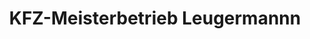 ---
title: "KFZ-Meisterbetrieb Leugermannn"
url: /beckum/kfz-meisterbetrieb-leugermannn/
shop: Autowerkstatt
---